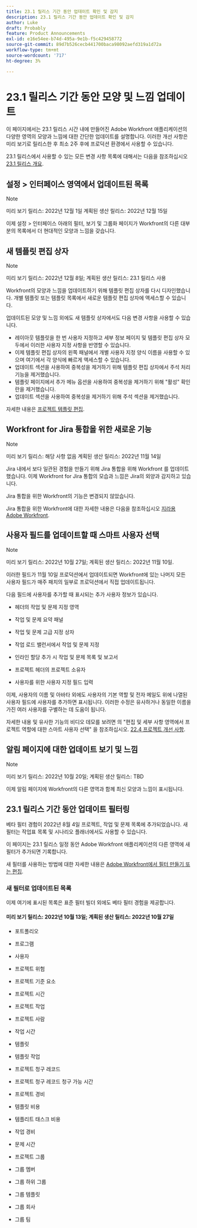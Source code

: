 ```yaml
---
title: 23.1 릴리스 기간 동안 업데이트 확인 및 감지
description: 23.1 릴리스 기간 동안 업데이트 확인 및 감지
author: Luke
draft: Probably
feature: Product Announcements
exl-id: e16e54ee-b74d-495a-9e1b-f5c429458772
source-git-commit: 89d7b526cecb441700baca98092aefd319a1d72a
workflow-type: tm+mt
source-wordcount: '717'
ht-degree: 3%

---
```


# 23.1 릴리스 기간 동안 모양 및 느낌 업데이트

이 페이지에서는 23.1 릴리스 시간 내에 만들어진 Adobe Workfront 애플리케이션의 다양한 영역의 모양과 느낌에 대한 간단한 업데이트를 설명합니다. 이러한 개선 사항은 미리 보기로 릴리스한 후 최소 2주 후에 프로덕션 환경에서 사용할 수 있습니다.

23.1 릴리스에서 사용할 수 있는 모든 변경 사항 목록에 대해서는 다음을 참조하십시오 [23.1 릴리스 개요](/help/quicksilver/product-announcements/product-releases/23.1-release-activity/23-1-release-overview.md).

## 설정 > 인터페이스 영역에서 업데이트된 목록

>[!NOTE]
>
>미리 보기 릴리스: 2022년 12월 1일 계획된 생산 릴리스: 2022년 12월 15일

이제 설정 > 인터페이스 아래의 필터, 보기 및 그룹화 페이지가 Workfront의 다른 대부분의 목록에서 더 현대적인 모양과 느낌을 갖습니다.

## 새 템플릿 편집 상자

>[!NOTE]
>
>미리 보기 릴리스: 2022년 12월 8일; 계획된 생산 릴리스: 23.1 릴리스 사용

Workfront의 모양과 느낌을 업데이트하기 위해 템플릿 편집 상자를 다시 디자인했습니다. 개별 템플릿 또는 템플릿 목록에서 새로운 템플릿 편집 상자에 액세스할 수 있습니다.

업데이트된 모양 및 느낌 외에도 새 템플릿 상자에서도 다음 변경 사항을 사용할 수 있습니다.

* 레이아웃 템플릿을 한 번 사용자 지정하고 세부 정보 페이지 및 템플릿 편집 상자 모두에서 이러한 사용자 지정 사항을 반영할 수 있습니다.
* 이제 템플릿 편집 상자의 왼쪽 패널에서 개별 사용자 지정 양식 이름을 사용할 수 있으며 여기에서 각 양식에 빠르게 액세스할 수 있습니다.
* 업데이트 섹션을 사용하여 중복성을 제거하기 위해 템플릿 편집 상자에서 주석 처리 기능을 제거했습니다.
* 템플릿 페이지에서 추가 메뉴 옵션을 사용하여 중복성을 제거하기 위해 &quot;활성&quot; 확인란을 제거했습니다.
* 업데이트 섹션을 사용하여 중복성을 제거하기 위해 주석 섹션을 제거했습니다.

자세한 내용은 [프로젝트 템플릿 편집](/help/quicksilver/manage-work/projects/create-and-manage-templates/edit-templates.md).

## Workfront for Jira 통합을 위한 새로운 기능

>[!NOTE]
>
>미리 보기 릴리스: 해당 사항 없음 계획된 생산 릴리스: 2022년 11월 14일

Jira 내에서 보다 일관된 경험을 만들기 위해 Jira 통합을 위해 Workfront 를 업데이트했습니다. 이제 Workfront for Jira 통합의 모습과 느낌은 Jira의 외양과 감지하고 있습니다.

Jira 통합을 위한 Workfront의 기능은 변경되지 않았습니다.

Jira 통합을 위한 Workfront에 대한 자세한 내용은 다음을 참조하십시오 [지라용 Adobe Workfront](/help/quicksilver/workfront-integrations-and-apps/use-workfront-with-jira/workfront-for-jira.md).

## 사용자 필드를 업데이트할 때 스마트 사용자 선택

>[!NOTE]
>
>미리 보기 릴리스: 2022년 10월 27일; 계획된 생산 릴리스: 2022년 11월 10일.
>
>이러한 필드가 11월 10일 프로덕션에서 업데이트되면 Workfront에 있는 나머지 모든 사용자 필드가 매주 패치의 일부로 프로덕션에서 직접 업데이트됩니다.

다음 필드에 사용자를 추가할 때 표시되는 추가 사용자 정보가 있습니다.

* 헤더의 작업 및 문제 지정 영역

* 작업 및 문제 요약 패널

* 작업 및 문제 고급 지정 상자

* 작업 로드 밸런서에서 작업 및 문제 지정

* 인라인 할당 추가 시 작업 및 문제 목록 및 보고서

* 프로젝트 헤더의 프로젝트 소유자

* 사용자를 위한 사용자 지정 필드 입력

이제, 사용자의 이름 및 아바타 외에도 사용자의 기본 역할 및 전자 메일도 위에 나열된 사용자 필드에 사용자를 추가하면 표시됩니다. 이러한 수정은 유사하거나 동일한 이름을 가진 여러 사용자를 구별하는 데 도움이 됩니다.

자세한 내용 및 유사한 기능의 비디오 데모를 보려면 의 &quot;편집 및 세부 사항 영역에서 프로젝트 역할에 대한 스마트 사용자 선택&quot; 을 참조하십시오. [22.4 프로젝트 개선 사항](/help/quicksilver/product-announcements/product-releases/22.4-release-activity/22-4-project-enhancements.md).

## 알림 페이지에 대한 업데이트 보기 및 느낌

>[!NOTE]
>
>미리 보기 릴리스: 2022년 10월 20일; 계획된 생산 릴리스: TBD <!-- Phased rollout beginning on November 3, with availability for all customers by November 17, 2022. -->

이제 알림 페이지에 Workfront의 다른 영역과 함께 최신 모양과 느낌이 표시됩니다.

## 23.1 릴리스 기간 동안 업데이트 필터링

베타 필터 경험이 2022년 8월 4일 프로젝트, 작업 및 문제 목록에 추가되었습니다. 새 필터는 작업표 목록 및 시나리오 플래너에서도 사용할 수 있습니다.

이 페이지는 23.1 릴리스 일정 동안 Adobe Workfront 애플리케이션의 다른 영역에 새 필터가 추가되면 기록합니다.

새 필터를 사용하는 방법에 대한 자세한 내용은 [Adobe Workfront에서 필터 만들기 또는 편집](/help/quicksilver/reports-and-dashboards/reports/reporting-elements/create-filters.md).

### 새 필터로 업데이트된 목록

이제 여기에 표시된 목록은 표준 필터 빌더 외에도 베타 필터 경험을 제공합니다.

#### 미리 보기 릴리스: 2022년 10월 13일; 계획된 생산 릴리스: 2022년 10월 27일

* 포트폴리오

* 프로그램

* 사용자

* 프로젝트 위험

* 프로젝트 기준 요소

* 프로젝트 시간

* 프로젝트 작업

* 프로젝트 사람

* 작업 시간

* 템플릿

* 템플릿 작업

* 프로젝트 청구 레코드

* 프로젝트 청구 레코드 청구 가능 시간

* 프로젝트 경비

* 템플릿 비용

* 템플리트 태스크 비용

* 작업 경비

* 문제 시간

* 프로젝트 그룹

* 그룹 멤버

* 그룹 하위 그룹

* 그룹 템플릿

* 그룹 회사

* 그룹 팀

